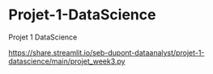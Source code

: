 # Projet-1-DataScience
Projet 1 DataScience

https://share.streamlit.io/seb-dupont-dataanalyst/projet-1-datascience/main/projet_week3.py
